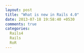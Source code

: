 ```yaml
---
layout: post
title: "What is new in Rails 4.0"
date: 2013-07-18 19:58:40 +0530
comments: true
categories:
  Rails4
  Rails
  RoR 
---
```

